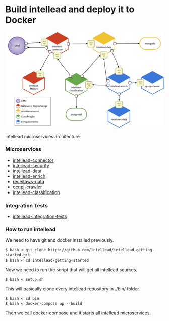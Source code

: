 # Build intellead and deploy it to Docker

![](./resources/architecture.jpg)

intellead microservices architecture

### Microservices

- [intellead-connector](https://github.com/intellead/intellead-connector)
- [intellead-security](https://github.com/intellead/intellead-security)
- [intellead-data](https://github.com/intellead/intellead-data)
- [intellead-enrich](https://github.com/intellead/intellead-enrich)
- [receitaws-data](https://github.com/intellead/receitaws-data)
- [qcnpj-crawler](https://github.com/intellead/qcnpj-crawler)
- [intellead-classification](https://github.com/intellead/intellead-classification)

### Integration Tests

- [intellead-integration-tests](https://github.com/intellead/intellead-integration-tests)

### How to run intellead

We need to have git and docker installed previously.

```
$ bash < git clone https://github.com/intellead/intellead-getting-started.git
$ bash < cd intellead-getting-started
```

Now we need to run the script that will get all intellead sources.

```
$ bash < setup.sh
```

This will basically clone every intellead repository in ./bin/ folder.

```
$ bash < cd bin
$ bash < docker-compose up --build
```

Then we call docker-compose and it starts all intellead microservices.
